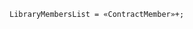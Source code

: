 <!-- This file is generated automatically by infrastructure scripts. Please don't edit by hand. -->

```{ .ebnf .slang-ebnf #LibraryMembersList }
LibraryMembersList = «ContractMember»+;
```
